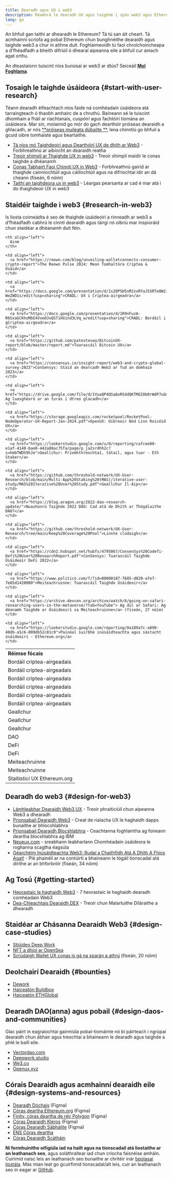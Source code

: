 ```yaml
---
title: Dearadh agus UX i web3
description: Réamhrá le dearadh UX agus taighde i spás web3 agus Ethereum
lang: ga
---
```


An bhfuil gan taithí ar dhearadh le Ethereum? Tá tú san áit cheart. Tá acmhainní scríofa ag pobal Ethereum chun bunghnéithe dearaidh agus taighde web3 a chur in aithne duit. Foghlaimeoidh tú faoi chroíchoincheapa a d’fhéadfadh a bheith difriúil ó dhearaí aipeanna eile a bhfuil cur amach agat orthu.

An dteastaíonn tuiscint níos bunúsaí ar web3 ar dtús? Seiceáil [**Mol Foghlama**](/learn/).

## Tosaigh le taighde úsáideora {#start-with-user-research}

Téann dearadh éifeachtach níos faide ná comhéadain úsáideora atá tarraingteach ó thaobh amhairc de a chruthú. Baineann sé le tuiscint dhomhain a fháil ar riachtanais, cuspóirí agus fachtóirí tiomána an úsáideora. Mar sin, molaimid go mór do gach dearthóir próiseas dearaidh a ghlacadh, ar nós [**próiseas muileata dúbailte **](https://en.wikipedia.org/wiki/Double_Diamond_(design_process_model)), lena chinntiú go bhfuil a gcuid oibre tomhaiste agus beartaithe.

- [Tá níos mó Taighdeoirí agus Dearthóirí UX de dhíth ar Web3](https://blog.akasha.org/akasha-conversations-9-web3-needs-more-ux-researchers-and-designers) - Forbhreathnú ar aibíocht an dearaidh reatha
- [Treoir shimplí ar Thaighde UX in web3](https://uxplanet.org/a-complete-guide-to-ux-research-for-web-3-0-products-d6bead20ebb1) - Treoir shimplí maidir le conas taighde a dhéanamh
- [Conas Tabhairt Faoi Chinntí UX in Web3](https://archive.devcon.org/archive/watch/6/data-empathy-how-to-approach-ux-decisions-in-web3/) - Forbhreathnú gairid ar thaighde cainníochtúil agus cáilíochtúil agus na difríochtaí idir an dá cheann (físeán, 6 nóim)
- [Taithí an taighdeora ux in web3](https://medium.com/@georgia.rakusen/what-its-like-being-a-user-researcher-in-web3-6a4bcc096849) - Léargas pearsanta ar cad é mar atá i do thaighdeoir UX in web3

## Staidéir taighde i web3 {#research-in-web3}

Is liosta coimeádta é seo de thaighde úsáideoirí a rinneadh ar web3 a d’fhéadfadh cabhrú le cinntí dearaidh agus táirgí nó oibriú mar inspioráid chun staidéar a dhéanamh duit féin.

<table spaces-before="0">
  <tr>
    <th align="left">
      Réimse fócais
    </th>
    
    <th align="left">
      Ainm
    </th>
  </tr>
  
  <tr>
    <td align="left">
      <Tag variant="solid" status="success">Bordáil criptea-airgeadais</Tag>
    </td>
    
    <td align="left">
      <a href="https://reown.com/blog/unveiling-walletconnects-consumer-crypto-report">The Reown Pulse 2024: Meon Tomhaltóra Criptea & Úsáid</a>
    </td>
  </tr>
  
  <tr>
    <td align="left">
      <Tag variant="solid" status="success">Bordáil criptea-airgeadais</Tag>
    </td>
    
    <td align="left">
      <a href="https://docs.google.com/presentation/d/1s2OPSH5sMJzxRYaJSSRTe8W2iIoZx0PseIV-WeZWD1s/edit?usp=sharing">CRADL: UX i Criptea-airgeadra</a>
    </td>
  </tr>
  
  <tr>
    <td align="left">
      <Tag variant="solid" status="success">Bordáil criptea-airgeadais</Tag>
    </td>
    
    <td align="left">
      <a href="https://docs.google.com/presentation/d/1R9nFuzA-R6SxaGCKhoMbE4Vxe0JxQSTiHXind3LVq_w/edit?usp=sharing">CRADL: Bordáil i gCriptea-airgeadra</a>
    </td>
  </tr>
  
  <tr>
    <td align="left">
      <Tag variant="solid" status="success">Bordáil criptea-airgeadais</Tag>
    </td>
    
    <td align="left">
      <a href="https://github.com/patestevao/BitcoinUX-report/blob/master/report.md">Tuarascáil Bitcoin UX</a>
    </td>
  </tr>
  
  <tr>
    <td align="left">
      <Tag variant="solid" status="success">Bordáil criptea-airgeadais</Tag>
    </td>
    
    <td align="left">
      <a href="https://consensys.io/insight-report/web3-and-crypto-global-survey-2023">ConSensys: Staid an dearcadh Web3 ar fud an domhain 2023</a>
    </td>
  </tr>
  
  <tr>
    <td align="left">
      <Tag variant="solid" status="success">Bordáil criptea-airgeadais</Tag>
    </td>
    
    <td align="left">
      <a href="https://drive.google.com/file/d/1VuaQP4QSaQxR5ddQKTMGI0b0rWdP7uGn/view">NEAR: Ag luasghéarú ar an turas i dtreo glacadh</a>
    </td>
  </tr>
  
  <tr>
    <td align="left">
      <Tag status="tag">Geallchur</Tag>
    </td>
    
    <td align="left">
      <a href="https://storage.googleapis.com/rocketpool/RocketPool-NodeOperator-UX-Report-Jan-2024.pdf">OpenUX: Oibreoir Nód Linn Roicéid UX</a>
    </td>
  </tr>
  
  <tr>
    <td align="left">
      <Tag status="tag">Geallchur</Tag>
    </td>
    
    <td align="left">
      <a href="https://lookerstudio.google.com/u/0/reporting/cafcee00-e1af-4148-bae8-442a88ac75fa/page/p_ja2srdhh2c?s=hmbTWDh9hJo">Geallchur: Príomhthreochtaí, tátail, agus tuar - Eth Staker</a>
    </td>
  </tr>
  
  <tr>
    <td align="left">
      <Tag status="tag">Geallchur</Tag>
    </td>
    
    <td align="left">
      <a href="https://github.com/threshold-network/UX-User-Research/blob/main/Multi-App%20Staking%20(MAS)/iterative-user-study/MAS%20Iterative%20User%20Study.pdf">Geallchur Il-Aip</a>
    </td>
  </tr>
  
  <tr>
    <td align="left">
      <Tag variant="solid" status="error">DAO</Tag>
    </td>
    
    <td align="left">
      <a href="https://blog.aragon.org/2022-dao-research-update/">Nuashonrú Taighde 2022 DAO: Cad atá de Dhíth ar Thógálaithe DAO?</a>
    </td>
  </tr>
  
  <tr>
    <td align="left">
      <Tag status="error">DeFi</Tag>
    </td>
    
    <td align="left">
      <a href="https://github.com/threshold-network/UX-User-Research/tree/main/Keep%20Coverage%20Pool">Linnte clúdaigh</a>
    </td>
  </tr>
  
  <tr>
    <td align="left">
      <Tag status="error">DeFi</Tag>
    </td>
    
    <td align="left">
      <a href="https://cdn2.hubspot.net/hubfs/4795067/ConsenSys%20Codefi-Defi%20User%20ResearchReport.pdf">ConSensys: Tuarascáil Taighde Úsáideoir DeFi 2022</a>
    </td>
  </tr>
  
  <tr>
    <td align="left">
      <Tag variant="solid">Meiteachruinne</Tag>
    </td>
    
    <td align="left">
      <a href="https://www.politico.com/f/?id=00000187-7685-d820-a7e7-7e85d1420000">Meiteachruinne: Tuarascáil Taighde Úsáideoir</a>
    </td>
  </tr>
  
  <tr>
    <td align="left">
      <Tag variant="solid">Meiteachruinne</Tag>
    </td>
    
    <td align="left">
      <a href="https://archive.devcon.org/archive/watch/6/going-on-safari-researching-users-in-the-metaverse/?tab=YouTube"> Ag dul ar Safari: Ag déanamh Taighde ar Úsáideoirí sa Meiteachruinne</a> (físeán, 27 nóim)
    </td>
  </tr>
  
  <tr>
    <td align="left">
      <Tag variant="solid" status="tag">Staitisticí UX Ethereum.org</Tag>
    </td>
    
    <td align="left">
      <a href="https://lookerstudio.google.com/reporting/0a189a7c-a890-40db-a5c6-009db52c81c9">Painéal suirbhé inúsáidteachta agus sástacht úsáideoirí - Ethereum.org</a>
    </td>
  </tr>
</table>

## Dearadh do web3 {#design-for-web3}

- [Lámhleabhar Dearaidh Web3 UX](https://web3ux.design/) - Treoir phraiticiúil chun aipeanna Web3 a dhearadh
- [Prionsabail Dearaidh Web3](https://medium.com/@lyricalpolymath/web3-design-principles-f21db2f240c1) - Creat de rialacha UX le haghaidh dapps bunaithe ar bhlocshlabhra
- [Prionsabail Dearaidh Blocshlabhra](https://medium.com/design-ibm/blockchain-design-principles-599c5c067b6e) - Ceachtanna foghlamtha ag foireann deartha blocshlabhra ag IBM
- [Neueux.com](https://neueux.com/apps) - sreabhann leabharlann Chomhéadain úsáideora le roghanna scagtha éagsúla
- [Géarchéim Inúsáidteachta Web3: Rudaí a Chaithfidh Atá A Dhíth A Fhios Agat!](https://www.youtube.com/watch?v=oBSXT_6YDzg) - Plé phainéil ar na contúirtí a bhaineann le tógáil tionscadal atá dírithe ar an bhforbróir (físeán, 34 nóim)

## Ag Tosú {#getting-started}

- [Heorastaic le haghaidh Web3](/developers/docs/design-and-ux/heuristics-for-web3/) - 7 heorastaic le haghaidh dearadh comhéadain Web3
- [Dea-Chleachtais Dearaidh DEX](/developers/docs/design-and-ux/dex-design-best-practice/) - Treoir chun Malartuithe Díláraithe a dhearadh

## Staidéar ar Chásanna Dearaidh Web3 {#design-case-studies}

- [Stiúideo Deep Work](https://deepwork.studio/case-studies/)
- [NFT a dhíol ar OpenSea](https://builtformars.com/case-studies/opensea)
- [Scrúdaigh Wallet UX conas is gá na sparán a athrú](https://www.youtube.com/watch?v=oTpuxYj8JWI&ab_channel=ETHDenver) (físeán, 20 nóim)

## Deolchairí Dearaidh {#bounties}

- [Dework](https://app.dework.xyz/bounties)
- [Haiceatón Buildbox](https://app.buidlbox.io/)
- [Haiceatón ETHGlobal](https://ethglobal.com/)

## Dearadh DAO(anna) agus pobail {#design-daos-and-communities}

Glac páirt in eagraíochtaí gairmiúla pobal-tiomáinte nó bí páirteach i ngrúpaí dearaidh chun ábhair agus treochtaí a bhaineann le dearadh agus taighde a phlé le baill eile.

- [Vectordao.com](https://vectordao.com/)
- [Deepwork.studio](https://www.deepwork.studio/)
- [We3.co](https://we3.co/)
- [Openux.xyz](https://openux.xyz/)

## Córais Dearaidh agus acmhainní dearaidh eile {#design-systems-and-resources}

- [Dearadh Dóchais](https://www.figma.com/@optimism) (Figma)
- [Córas deartha Ethereum.org](https://www.figma.com/@ethdotorg) (Figma)
- [Finity, córas deartha de réir Polygon](https://www.figma.com/community/file/1073921725197233598/finity-design-system) (Figma)
- [Córas Dearaidh Kleros](https://www.figma.com/community/file/999852250110186964/kleros-design-system) (Figma)
- [Córas Dearaidh Sábháilte](https://www.figma.com/community/file/1337417127407098506/safe-design-system) (Figma)
- [ENS Córas deartha](https://thorin.ens.domains/)
- [Córas Dearaidh Scátháin](https://degen-xyz.vercel.app/)

**Ní formhuinithe oifigiúla iad na hailt agus na tionscadail atá liostaithe ar an leathanach seo**, agus soláthraítear iad chun críocha faisnéise amháin. Cuirimid naisc leis an leathanach seo bunaithe ar chritéir inár [bpolasaí liostála](/contributing/design/adding-design-resources). Más mian leat go gcuirfimid tionscadal/alt leis, cuir an leathanach seo in eagar ar [GitHub](https://github.com/ethereum/ethereum-org-website/blob/dev/public/content/developers/docs/design-and-ux/index.md).
